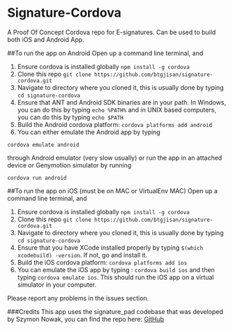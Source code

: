# Signature-Cordova
A Proof Of Concept Cordova repo for E-signatures. Can be used to build both iOS and Android App. 

##To run the app on Android
Open up a command line terminal, and

1. Ensure cordova is installed globally `npm install -g cordova`
2. Clone this repo `git clone https://github.com/btgjisan/signature-cordova.git`
3. Navigate to directory where you cloned it, this is usually done by typing `cd signature-cordova`
4. Ensure that ANT and Android SDK binaries are in your path. In Windows, you can do this by typing `echo %PATH%` and in UNIX based computers, you can do this by typing `echo $PATH`
5. Build the Android cordova platform: `cordova platforms add android` 
6. You can either emulate the Android app by typing 

  `cordova emulate android` 

  through Android emulator (very slow usually) or run the app in an attached device or Genymotion simulator by running 

  `cordova run android`

##To run the app on iOS (must be on MAC or VirtualEnv MAC)
Open up a command line terminal, and 

1. Ensure cordova is installed globally `npm install -g cordova`
2. Clone this repo `git clone https://github.com/btgjisan/signature-cordova.git`
3. Navigate to directory where you cloned it, this is usually done by typing `cd signature-cordova`
4. Ensure that you have XCode installed properly by typing `$(which xcodebuild) -version`. If not, go and install it.
5. Build the iOS cordova platform: `cordova platforms add ios`
6. You can emulate the iOS app by typing : `cordova build ios` and then typing `cordova emulate ios`. This should run the iOS app on a virtual simulator in your computer. 

Please report any problems in the issues section.

###Credits
This app uses the signature_pad codebase that was developed by Szymon Nowak, you can find the repo here: [GitHub](https://github.com/szimek/signature_pad)


